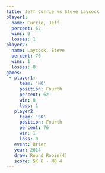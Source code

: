 ```yaml
---
title: Jeff Currie vs Steve Laycock
player1:              
  name: Currie, Jeff  
  percent: 62         
  wins: 0             
  losses: 1           
player2:              
  name: Laycock, Steve
  percent: 76         
  wins: 1             
  losses: 0           
games:
 - player1:          
     team: 'NO'      
     position: Fourth
     percent: 62     
     win: 0          
     loss: 1         
   player2:          
     team: 'SK'      
     position: Fourth
     percent: 76     
     win: 1          
     loss: 0         
   event: Brier        
   year: 2014          
   draw: Round Robin(4)
   score: SK 6 - NO 4  
---
```

